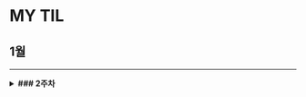 # MY TIL

## 1월
---
<details>
  <summary><strong>### 2주차 </strong></summary>
    <details>
      <summary> CUL&GUL </summary>
      - CLI(Command Line Interface): **명령어**를 통해 사용자와 컴퓨터가 상호 작용하는 방식
      
- GUL(Graphic User Interface): **그래픽**을 통해 사용자와 컴퓨터가 상호 작용하는 방식
  
- CLI를 사용해야 하는 가장 큰 이유는 **메모리와 CPU 사용량이 적어** 효율적으로 동작하기 때문이다. ⇒ 컴퓨터가 **개인화**가 되면서 혁신이 일어났다.개발자라면 시스템을 구축하여 제공할 수 있어야 하며, 이를 위해서 효율성이 필요하다.
    </details>
</details>
